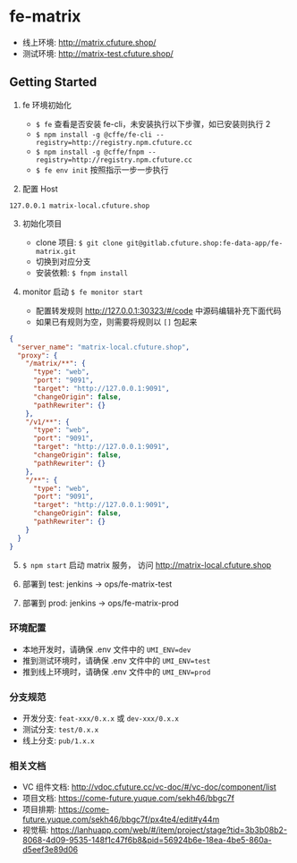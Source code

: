 # fe-matrix

- 线上环境: http://matrix.cfuture.shop/
- 测试环境: http://matrix-test.cfuture.shop/

## Getting Started

1. fe 环境初始化
   - `$ fe` 查看是否安装 fe-cli，未安装执行以下步骤，如已安装则执行 2
   - `$ npm install -g @cffe/fe-cli --registry=http://registry.npm.cfuture.cc`
   - `$ npm install -g @cffe/fnpm --registry=http://registry.npm.cfuture.cc`
   - `$ fe env init` 按照指示一步一步执行

2. 配置 Host

```host
127.0.0.1 matrix-local.cfuture.shop
```

3. 初始化项目
   - clone 项目: `$ git clone git@gitlab.cfuture.shop:fe-data-app/fe-matrix.git`
   - 切换到对应分支
   - 安装依赖: `$ fnpm install`

4. monitor 启动 `$ fe monitor start` 
   - 配置转发规则 http://127.0.0.1:30323/#/code 中源码编辑补充下面代码 
   - 如果已有规则为空，则需要将规则以 `[]` 包起来

```json
{
  "server_name": "matrix-local.cfuture.shop",
  "proxy": {
    "/matrix/**": {
      "type": "web",
      "port": "9091",
      "target": "http://127.0.0.1:9091",
      "changeOrigin": false,
      "pathRewriter": {}
    },
    "/v1/**": {
      "type": "web",
      "port": "9091",
      "target": "http://127.0.0.1:9091",
      "changeOrigin": false,
      "pathRewriter": {}
    },
    "/**": {
      "type": "web",
      "port": "9091",
      "target": "http://127.0.0.1:9091",
      "changeOrigin": false,
      "pathRewriter": {}
    }
  }
}
```

5. `$ npm start` 启动 matrix 服务， 访问 http://matrix-local.cfuture.shop

6. 部署到 test:  jenkins -> ops/fe-matrix-test

7. 部署到 prod: jenkins -> ops/fe-matrix-prod

### 环境配置

- 本地开发时，请确保 .env 文件中的 `UMI_ENV=dev`
- 推到测试环境时，请确保 .env 文件中的 `UMI_ENV=test`
- 推到线上环境时，请确保 .env 文件中的 `UMI_ENV=prod`

### 分支规范

- 开发分支: `feat-xxx/0.x.x` 或 `dev-xxx/0.x.x`
- 测试分支: `test/0.x.x`
- 线上分支: `pub/1.x.x`

### 相关文档

- VC 组件文档: http://vdoc.cfuture.cc/vc-doc/#/vc-doc/component/list
- 项目文档: https://come-future.yuque.com/sekh46/bbgc7f
- 项目排期: https://come-future.yuque.com/sekh46/bbgc7f/px4te4/edit#y44m
- 视觉稿: https://lanhuapp.com/web/#/item/project/stage?tid=3b3b08b2-8068-4d09-9535-148f1c47f6b8&pid=56924b6e-18ea-4be5-860a-d5eef3e89d06
